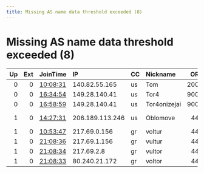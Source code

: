 ```yaml
---
title: Missing AS name data threshold exceeded (8)
---
```


# Missing AS name data threshold exceeded (8)

|   Up |   Ext | JoinTime                                                                                            | IP              | CC   | Nickname     |   ORp |   Dirp | Version   | Contact                      | OS    |   eFamMembers |
|-----:|------:|:----------------------------------------------------------------------------------------------------|:----------------|:-----|:-------------|------:|-------:|:----------|:-----------------------------|:------|--------------:|
|    0 |     0 | [10:08:31](https://metrics.torproject.org/rs.html#details/6A47F21057F04EBA346A521C8873B76E11DD34F3) | 140.82.55.165   | us   | Tom          |  2001 |   2030 | 0.3.2.10  | sobhan.kh.62@gmail.com       | Linux |             1 |
|    0 |     0 | [16:34:54](https://metrics.torproject.org/rs.html#details/571402A3EBF63CEED31A6BCE4F16676E758AA85E) | 149.28.140.41   | us   | Tor4         |  9001 |   9030 | 0.3.2.10  | tor4tests@example.org        | Linux |             1 |
|    0 |     0 | [16:58:59](https://metrics.torproject.org/rs.html#details/23B514C3684C447B9DF0A1EA81FBC718CB16930A) | 149.28.140.41   | us   | Tor4onizejai |  9001 |   9030 | 0.3.2.10  | None                         | Linux |             1 |
|    1 |     0 | [14:27:31](https://metrics.torproject.org/rs.html#details/5A967D102175A04AABB577A56D21141C1D921D1B) | 206.189.113.246 | us   | Oblomove     |   443 |      0 | 0.2.9.15  | Oblomov &lt;theOblomov AT ri | Linux |             1 |
|    1 |     0 | [10:53:47](https://metrics.torproject.org/rs.html#details/F5DFC56FFD4538E4D68807D006C3FC2DDA84A3F4) | 217.69.0.156    | gr   | voltur       |   443 |      0 | 0.3.2.10  | None                         | Linux |             1 |
|    1 |     0 | [21:08:36](https://metrics.torproject.org/rs.html#details/FA257375B0AC15760580E1415B7B8BF70734F0FC) | 217.69.1.156    | gr   | vultur       |   443 |      0 | 0.3.2.10  | None                         | Linux |             1 |
|    1 |     0 | [21:08:34](https://metrics.torproject.org/rs.html#details/483BB0435D376EAB7970D14A2AD6984B4327B8E8) | 217.69.2.8      | gr   | vultor       |   443 |      0 | 0.3.2.10  | None                         | Linux |             1 |
|    1 |     0 | [21:08:33](https://metrics.torproject.org/rs.html#details/74157F3B04F433C13A3A02B3F60E8F3246AAF02F) | 80.240.21.172   | gr   | voltor       |   443 |      0 | 0.3.2.10  | None                         | Linux |             1 |
